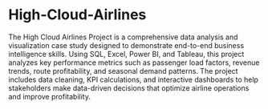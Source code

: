 # High-Cloud-Airlines
The High Cloud Airlines Project is a comprehensive data analysis and visualization case study designed to demonstrate end-to-end business intelligence skills. Using SQL, Excel, Power BI, and Tableau, this project analyzes key performance metrics such as passenger load factors, revenue trends, route profitability, and seasonal demand patterns. The project includes data cleaning, KPI calculations, and interactive dashboards to help stakeholders make data-driven decisions that optimize airline operations and improve profitability.

